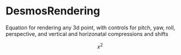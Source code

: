 # DesmosRendering
Equation for rendering any 3d point, with controls for pitch, yaw, roll, perspective, and vertical and horizonatal compressions and shifts

$$
x^2
$$

